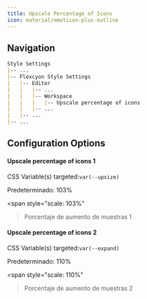 ```yaml
---
title: Upscale Percentage of Icons
icon: material/emoticon-plus-outline
---
```


## Navigation

```md
Style Settings
|-- ...
|-- Flexcyon Style Settings
|   |-- Editor
|   |   |-- ...
|   |   |-- Workspace
|   |   |   |-- Upscale percentage of icons
|   |   |-- ...
|   |-- ...
|-- ...
```

## Configuration Options

#### Upscale percentage of icons 1

CSS Variable(s) targeted:`var(--upsize)`

Predeterminado: 103%

<span style="scale: 103%"
>Porcentaje de aumento de muestras 1</span>

#### Upscale percentage of icons 2

CSS Variable(s) targeted:`var(--expand)`

Predeterminado: 110%

<span style="scale: 110%"
>Porcentaje de aumento de muestras 2</span>
